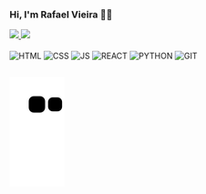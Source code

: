 ### Hi, I'm Rafael Vieira 👋🏼

<div>
  <a href="https://github.com/RafaelHDSV">
  <img height="150em" src="https://github-readme-stats.vercel.app/api?username=RafaelHDSV&show_icons=true&theme=dark">
  <img height="150em" src="https://github-readme-stats.vercel.app/api/top-langs/?username=RafaelHDSV&layout=compact&theme=dark">
</div>

<div style="display: inline-block"><br>
  <div>
    <img align="center" alt="HTML" src="https://img.shields.io/badge/HTML5-E34F26?style=for-the-badge&logo=html5&logoColor=white">
    <img align="center" alt="CSS" src="https://img.shields.io/badge/CSS3-1572B6?style=for-the-badge&logo=css3&logoColor=white">
    <img align="center" alt="JS" src="https://img.shields.io/badge/JavaScript-F7DF1E?style=for-the-badge&logo=javascript&logoColor=black">
    <img align="center" alt="REACT" src="https://img.shields.io/badge/React-20232A?style=for-the-badge&logo=react&logoColor=61DAFB">
    <img align="center" alt="PYTHON" src="https://img.shields.io/badge/Python-14354C?style=for-the-badge&logo=python&logoColor=white">
     <img align="center" alt="GIT" src="https://img.shields.io/badge/Git-E34F26?style=for-the-badge&logo=git&logoColor=white">
  </div>
</div>
  
  ##
  
  ![snake gif](https://github.com/RafaelHDSV/RafaelHDSV/blob/output/github-contribution-grid-snake.svg)
 
</div>
